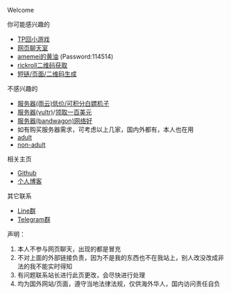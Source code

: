 Welcome

你可能感兴趣的
*   [TP回小游戏](https://xingye.me/game/new/index.php)
*   [网页聊天室](https://arcxingye.github.io/utu.html?url=https://chat.getloli.com/room/@xingye)
*   [amemei的黄油](https://amemei.github.io/utu.html?url=https://5e.fit/amemei) (Password:114514)
*   [rickroll二维码获取](https://arcxingye.github.io/rr/qrcode)
*   [短链/页面/二维码生成](https://5e.fit/)

不感兴趣的
*   [服务器(雨云)低价/可积分白嫖机子](https://www.rainyun.com/?ref=MTM3MTQ=)
*   [服务器(vultr)](https://www.vultr.com/?ref=9281803)/[领取一百美元](https://www.vultr.com/?ref=9281825-8H)
*   [服务器(bandwagon)网络好](https://bandwagonhost.com/aff.php?aff=69393)
*   如有购买服务器需求，可考虑以上几家，国内外都有，本人也在用
*   [adult](https://bonepa.com/9285d94ecb/7b15e6e39b/?placementName=default)
*   [non-adult](https://qoaaa.com/11de4be8d1/624bff92cd/?placementName=default)

相关主页
*   [Github](https://github.com/arcxingye)
*   [个人博客](https://xingye.me/)

其它联系
*   [Line群](https://line.me/R/ti/g/4aiPvAqIm3)
*   [Telegram群](https://t.me/+tCqug8nQlXthZTZl)

声明：
1. 本人不参与网页聊天，出现的都是冒充
2. 不对上面的外部链接负责，因为不是我的东西也不在我站上，别人改没改成非法的我不能实时得知
3. 有问题联系站长进行此页更改，会尽快进行处理
4. 均为国外网站/页面，遵守当地法律法规，仅供海外华人，国内访问责任自负


<script async src="https://www.googletagmanager.com/gtag/js?id=UA-190316399-3"></script>
<script>
  window.dataLayer = window.dataLayer || [];
  function gtag(){dataLayer.push(arguments);}
  gtag('js', new Date());
  gtag('config', 'UA-190316399-3');
</script>
